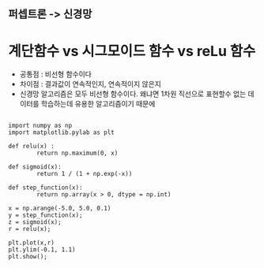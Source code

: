 
## 퍼셉트론 -> 신경망

# 계단함수 vs 시그모이드 함수 vs reLu 함수
- 공통점 : 비선형 함수이다
- 차이점 : 결과값이 연속적인지, 연속적이지 않은지
- 신경망 알고리즘은 모두 비선형 함수이다. 왜냐면 1차원 직선으로 표현할수 없는 데이터를 학습하는데 유용한 알고리즘이기 때문에

```

import numpy as np
import matplotlib.pylab as plt

def relu(x) :
        return np.maximum(0, x)

def sigmoid(x):
        return 1 / (1 + np.exp(-x))

def step_function(x):
        return np.array(x > 0, dtype = np.int)

x = np.arange(-5.0, 5.0, 0.1)
y = step_function(x);
z = sigmoid(x);
r = relu(x);

plt.plot(x,r)
plt.ylim(-0.1, 1.1)
plt.show();

```
